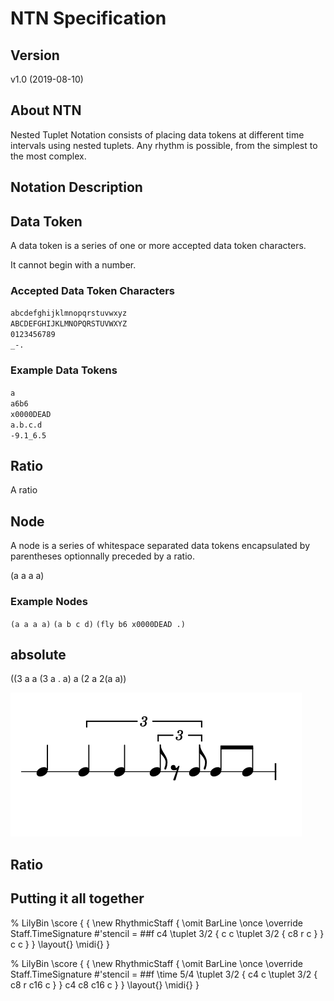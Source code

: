 # NTN Specification

## Version

v1.0 (2019-08-10)

## About NTN

Nested Tuplet Notation consists of placing data tokens at different time intervals
using nested tuplets. Any rhythm is possible, from the simplest to the most complex.

## Notation Description





## Data Token

A data token is a series of one or more accepted data token characters.

It cannot begin with a number.

### Accepted Data Token Characters

`abcdefghijklmnopqrstuvwxyz`  
`ABCDEFGHIJKLMNOPQRSTUVWXYZ`  
`0123456789`  
`_-.`  

### Example Data Tokens

`a`  
`a6b6`   
`x0000DEAD`   
`a.b.c.d`  
`-9.1_6.5`  

## Ratio

A ratio







## Node

A node is a series of whitespace separated data tokens encapsulated by parentheses
optionnally preceded by a ratio.

(a a a a)

### Example Nodes

`(a a a a)`
`(a b c d)`
`(fly b6 x0000DEAD .)`


## absolute

((3 a a (3 a . a) a (2 a 2(a a))

![alt text](example_2.png)

## Ratio


## Putting it all together


% LilyBin
\score {
  {
    \new RhythmicStaff {
	    \omit BarLine
      \once \override Staff.TimeSignature #'stencil = ##f
	    c4 \tuplet 3/2 { c c \tuplet 3/2 { c8 r c } } c c
    }
  }
  \layout{}
  \midi{}
}






% LilyBin
\score {
  {
    \new RhythmicStaff {
	    \omit BarLine
      \once \override Staff.TimeSignature #'stencil = ##f
	  \time 5/4
	    \tuplet 3/2 { c4 c \tuplet 3/2 { c8 r c16 c } } c4 c8 c16 c
    }
  }
  \layout{}
  \midi{}
}
